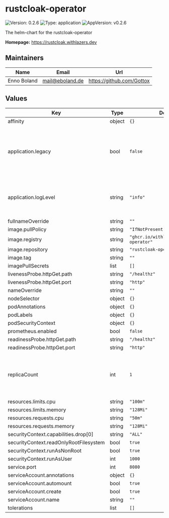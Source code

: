 # rustcloak-operator

![Version: 0.2.6](https://img.shields.io/badge/Version-0.2.6-informational?style=flat-square) ![Type: application](https://img.shields.io/badge/Type-application-informational?style=flat-square) ![AppVersion: v0.2.6](https://img.shields.io/badge/AppVersion-v0.2.6-informational?style=flat-square)

The helm-chart for the rustcloak-operator

**Homepage:** <https://rustcloak.withlazers.dev>

## Maintainers

| Name | Email | Url |
| ---- | ------ | --- |
| Enno Boland | <mail@eboland.de> | <https://github.com/Gottox> |

## Values

| Key | Type | Default | Description |
|-----|------|---------|-------------|
| affinity | object | `{}` |  |
| application.legacy | bool | `false` | enable legacy support. Before enabling, please consult [legacy support section](https://rustcloak.withlazers.dev/configuration/legacy-mode.html) of the rustcloak documentation. |
| application.logLevel | string | `"info"` | one of error, warn, info, debug, trace. Also supports the [env_logger format](https://docs.rs/env_logger/latest/env_logger/#enabling-logging) |
| fullnameOverride | string | `""` |  |
| image.pullPolicy | string | `"IfNotPresent"` |  |
| image.registry | string | `"ghcr.io/withlazers/rustcloak-operator"` |  |
| image.repository | string | `"rustcloak-operator"` |  |
| image.tag | string | `""` |  |
| imagePullSecrets | list | `[]` |  |
| livenessProbe.httpGet.path | string | `"/healthz"` |  |
| livenessProbe.httpGet.port | string | `"http"` |  |
| nameOverride | string | `""` |  |
| nodeSelector | object | `{}` |  |
| podAnnotations | object | `{}` |  |
| podLabels | object | `{}` |  |
| podSecurityContext | object | `{}` |  |
| prometheus.enabled | bool | `false` |  |
| readinessProbe.httpGet.path | string | `"/healthz"` |  |
| readinessProbe.httpGet.port | string | `"http"` |  |
| replicaCount | int | `1` | must be 1. The rustcloak-operator currently does not support multiple replicas. |
| resources.limits.cpu | string | `"100m"` |  |
| resources.limits.memory | string | `"128Mi"` |  |
| resources.requests.cpu | string | `"50m"` |  |
| resources.requests.memory | string | `"128Mi"` |  |
| securityContext.capabilities.drop[0] | string | `"ALL"` |  |
| securityContext.readOnlyRootFilesystem | bool | `true` |  |
| securityContext.runAsNonRoot | bool | `true` |  |
| securityContext.runAsUser | int | `1000` |  |
| service.port | int | `8080` |  |
| serviceAccount.annotations | object | `{}` |  |
| serviceAccount.automount | bool | `true` |  |
| serviceAccount.create | bool | `true` |  |
| serviceAccount.name | string | `""` |  |
| tolerations | list | `[]` |  |

